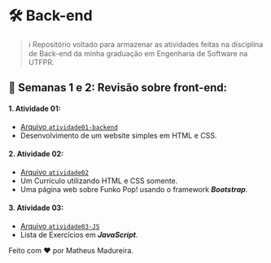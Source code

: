 # 🛠️ Back-end
> ℹ️ Repositório voltado para armazenar as atividades feitas na disciplina de Back-end da minha graduação em Engenharia de Software na UTFPR.


## 🎨 Semanas 1 e 2: Revisão sobre front-end:
#### **1. Atividade 01:**
  - [Arquivo `atividade01-backend`](https://github.com/MatheusMadureiraa/aula-backend/tree/main/src/atividade01-forms)
  - Desenvolvimento de um website simples em HTML e CSS.

#### **2. Atividade 02:**
  - [Arquivo `atividade02`](https://github.com/MatheusMadureiraa/aula-backend/tree/main/src/atividade02-bootstrap)
  - Um Currículo utilizando HTML e CSS somente.
  - Uma página web sobre Funko Pop! usando o framework ***Bootstrap***.

#### **3. Atividade 03:**
  - [Arquivo `atividade03-JS`](https://github.com/MatheusMadureiraa/aula-backend/tree/main/src/atividade03-JS)
  - Lista de Exercícios em ***JavaScript***.


Feito com ❤️ por Matheus Madureira.
